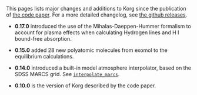 This pages lists major changes and additions to Korg since the publication of [the code paper](https://arxiv.org/abs/2211.00029). For a more detailed changelog, see [the github releases](https://github.com/ajwheeler/Korg.jl/releases).

- **0.17.0** introduced the use of the Mihalas-Daeppen-Hummer formalism to account for plasma effects when calculating Hydrogen lines and
  H I bound-free absorption.

- **0.15.0** added 28 new polyatomic molecules from exomol to the equilibrium calculations.

- **0.14.0** introduced a built-in model atmosphere interpolator, based on the SDSS MARCS grid.  See [`interpolate_marcs`](@ref).

- **0.10.0** is the version of Korg described by the code paper.
